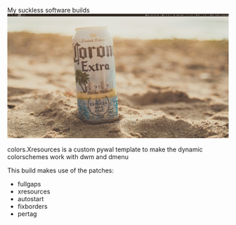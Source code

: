 My suckless software builds
![Build Preview](/Images/dwmbuild)

colors.Xresources is a custom pywal template to make the dynamic colorschemes work with dwm and dmenu

This build makes use of the patches:
  - fullgaps
  - xresources
  - autostart
  - fixborders
  - pertag
